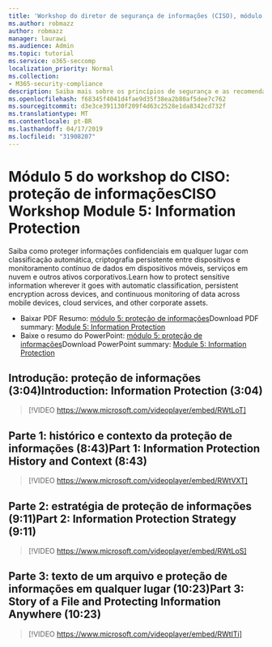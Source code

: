```yaml
---
title: 'Workshop do diretor de segurança de informações (CISO), módulo 5: proteção de informações'
ms.author: robmazz
author: robmazz
manager: laurawi
ms.audience: Admin
ms.topic: tutorial
ms.service: o365-seccomp
localization_priority: Normal
ms.collection:
- M365-security-compliance
description: Saiba mais sobre os princípios de segurança e as recomendações para modernização de segurança em sua organização.
ms.openlocfilehash: f68345f4041d4fae9d35f38ea2b80af5dee7c762
ms.sourcegitcommit: d3e3ce391130f209f4d63c2528e1da8342cd732f
ms.translationtype: MT
ms.contentlocale: pt-BR
ms.lasthandoff: 04/17/2019
ms.locfileid: "31908207"
---
```

# <a name="ciso-workshop-module-5-information-protection"></a><span data-ttu-id="1155c-103">Módulo 5 do workshop do CISO: proteção de informações</span><span class="sxs-lookup"><span data-stu-id="1155c-103">CISO Workshop Module 5: Information Protection</span></span>

<span data-ttu-id="1155c-104">Saiba como proteger informações confidenciais em qualquer lugar com classificação automática, criptografia persistente entre dispositivos e monitoramento contínuo de dados em dispositivos móveis, serviços em nuvem e outros ativos corporativos.</span><span class="sxs-lookup"><span data-stu-id="1155c-104">Learn how to protect sensitive information wherever it goes with automatic classification, persistent encryption across devices, and continuous monitoring of data across mobile devices, cloud services, and other corporate assets.</span></span>

- <span data-ttu-id="1155c-105">Baixar PDF Resumo: [módulo 5: proteção de informações](media/ciso-workshop-5-information-protection-strategy.pdf)</span><span class="sxs-lookup"><span data-stu-id="1155c-105">Download PDF summary: [Module 5: Information Protection](media/ciso-workshop-5-information-protection-strategy.pdf)</span></span>
- <span data-ttu-id="1155c-106">Baixe o resumo do PowerPoint: [módulo 5: proteção de informações](https://docs.microsoft.com/office365/securitycompliance/media/ciso-workshop-5-information-protection-strategy.pptx)</span><span class="sxs-lookup"><span data-stu-id="1155c-106">Download PowerPoint summary: [Module 5: Information Protection](https://docs.microsoft.com/office365/securitycompliance/media/ciso-workshop-5-information-protection-strategy.pptx)</span></span>

## <a name="introduction-information-protection-304"></a><span data-ttu-id="1155c-107">Introdução: proteção de informações (3:04)</span><span class="sxs-lookup"><span data-stu-id="1155c-107">Introduction: Information Protection (3:04)</span></span>

> [!VIDEO https://www.microsoft.com/videoplayer/embed/RWtLoT]

## <a name="part-1-information-protection-history-and-context-843"></a><span data-ttu-id="1155c-108">Parte 1: histórico e contexto da proteção de informações (8:43)</span><span class="sxs-lookup"><span data-stu-id="1155c-108">Part 1: Information Protection History and Context (8:43)</span></span>

> [!VIDEO https://www.microsoft.com/videoplayer/embed/RWtVXT]

## <a name="part-2-information-protection-strategy-911"></a><span data-ttu-id="1155c-109">Parte 2: estratégia de proteção de informações (9:11)</span><span class="sxs-lookup"><span data-stu-id="1155c-109">Part 2: Information Protection Strategy (9:11)</span></span>

> [!VIDEO https://www.microsoft.com/videoplayer/embed/RWtLoS]

## <a name="part-3-story-of-a-file-and-protecting-information-anywhere-1023"></a><span data-ttu-id="1155c-110">Parte 3: texto de um arquivo e proteção de informações em qualquer lugar (10:23)</span><span class="sxs-lookup"><span data-stu-id="1155c-110">Part 3: Story of a File and Protecting Information Anywhere (10:23)</span></span>

> [!VIDEO https://www.microsoft.com/videoplayer/embed/RWtITi]